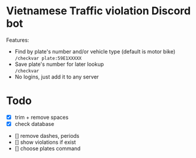 # Vietnamese Traffic violation Discord bot
Features:
- Find by plate's number and/or vehicle type (default is motor bike) \
    ```/checkvar plate:59E1XXXXX```
- Save plate's number for later lookup \
    ```/checkvar```
- No logins, just add it to any server
    

# Todo
- [x] trim + remove spaces
- [x] check database
- [] remove dashes, periods
- [] show violations if exist
- [] choose plates command
